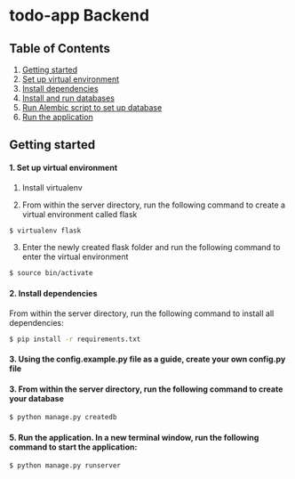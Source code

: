 # todo-app Backend


## Table of Contents

1. [Getting started](#Getting-Started)
  1. [Set up virtual environment](#Setup-Virtual-Environment)
  2. [Install dependencies](#Install-Dependencies)
  3. [Install and run databases](#Install-Run-Databases)
  4. [Run Alembic script to set up database](#Run-Alembic-Script)
  5. [Run the application](#Run-Application)


## Getting started

#### 1. Set up virtual environment

  1. Install virtualenv

  2. From within the server directory, run the following command to create a virtual environment called flask

  ```sh
  $ virtualenv flask
  ```

  3. Enter the newly created flask folder and run the following command to enter the virtual environment

  ```sh
  $ source bin/activate
  ```

#### 2. Install dependencies

  From within the server directory, run the following command to install all dependencies:

  ```sh
  $ pip install -r requirements.txt
  ```

#### 3. Using the config.example.py file as a guide, create your own config.py file

#### 3. From within the server directory, run the following command to create your database

  ```sh
  $ python manage.py createdb
  ```

#### 5. Run the application. In a new terminal window, run the following command to start the application:

  ```sh
  $ python manage.py runserver
  ```
